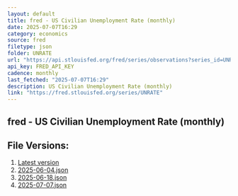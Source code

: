 ```yaml
---
layout: default
title: fred - US Civilian Unemployment Rate (monthly)
date: 2025-07-07T16:29
category: economics
source: fred
filetype: json
folder: UNRATE
url: "https://api.stlouisfed.org/fred/series/observations?series_id=UNRATE&file_type=json&observation_end=[date %Y-%m-%d]"
api_key: FRED_API_KEY
cadence: monthly
last_fetched: "2025-07-07T16:29"
description: US Civilian Unemployment Rate (monthly)
link: "https://fred.stlouisfed.org/series/UNRATE"
---
```


## fred - US Civilian Unemployment Rate (monthly)

<div id="data-chart"></div>
<div id="data-table"></div>
<script>
document.addEventListener('DOMContentLoaded', function(){
  ShowChart($('#data-chart'));
  SourceTabler($('#data-table'));
});
</script>

## File Versions:
1. [Latest version](./latest.json)
2. [2025-06-04.json](./2025-06-04.json)
3. [2025-06-18.json](./2025-06-18.json)
4. [2025-07-07.json](./2025-07-07.json)

